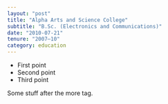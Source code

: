 ```yaml
---
layout: "post"
title: "Alpha Arts and Science College"
subtitle: "B.Sc. (Electronics and Communications)"
date: "2010-07-21"
tenure: "2007–10"
category: education
---
```


- First point
- Second point
- Third point

<!--more-->

Some stuff after the more tag.
